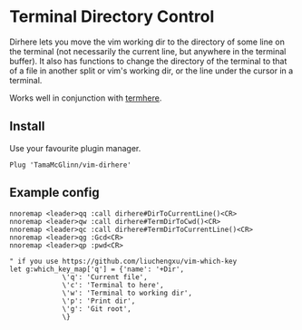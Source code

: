 # Terminal Directory Control

Dirhere lets you move the vim working dir to the directory of some line on the terminal
(not necessarily the current line, but anywhere in the terminal buffer). It also has
functions to change the directory of the terminal to that of a file in another split or
vim's working dir, or the line under the cursor in a terminal.

Works well in conjunction with [termhere](https://github.com/TamaMcGlinn/vim-termhere).

## Install

Use your favourite plugin manager.

```
Plug 'TamaMcGlinn/vim-dirhere'
```

## Example config

```
nnoremap <leader>qq :call dirhere#DirToCurrentLine()<CR>
nnoremap <leader>qw :call dirhere#TermDirToCwd()<CR>
nnoremap <leader>qc :call dirhere#TermDirToCurrentLine()<CR>
nnoremap <leader>qg :Gcd<CR>
nnoremap <leader>qp :pwd<CR>

" if you use https://github.com/liuchengxu/vim-which-key
let g:which_key_map['q'] = {'name': '+Dir',
             \'q': 'Current file',
             \'c': 'Terminal to here',
             \'w': 'Terminal to working dir',
             \'p': 'Print dir',
             \'g': 'Git root',
             \}
```
